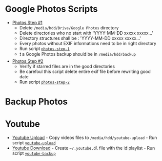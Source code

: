 Google Photos Scripts
=====================

  + [Photos Step #1](photos-step-1)
    - Delete ```/media/hdd/Drive/Google Photos``` directory
    - Delete directories who no start with 'YYYY-MM-DD xxxxx xxxxx...'
    - Directory structures shall be : 'YYYY-MM-DD xxxxx xxxxx...'
    - Every photos without EXIF informations need to be in right directory
    - Run script [```photos-step-1```](photos-step-1)
    - :heavy_exclamation_mark: a Google Photos backup should be in ```/media/hdd/backup```
  + [Photos Step #2](photos-step-2)
    - Verify if starred files are in the good directories
    - Be carefoul this script delete entire exif file before rewriting good date
    - Run script [```photos-step-2```](photos-step-2)

Backup Photos
=============

  

Youtube
=======

   + [Youtube Upload](youtube-upload)
    - Copy videos files to ```/media/hdd/youtube-upload```
    - Run script [```youtube-upload```](youtube-upload)
   + [Youtube Download](youtube-backup)
    - Create ```~/.youtube.dl``` file with the id playlist
    - Run script [```youtube-backup```](youtube-upload)
